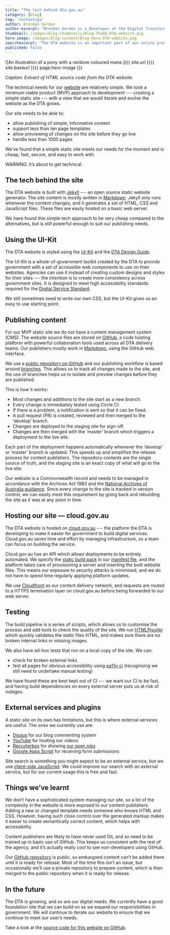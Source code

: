 ```yaml
---
title: "The tech behind dta.gov.au"
category: [blog]
tag: 'technology'
author: Brendan Gordon
author-excerpt: "Brendan Gordon is a Developer at the Digital Transformation Agency."
thumbnail: /images/blog-thumbnails/Blog-Thumb-DTA-website.png
hero-image: /images/blog-content/Blog-Hero-DTA-website.png
searchexcerpt: "The DTA website is an important part of our online presence. But as a small agency we have found our needs can be met with a simple static site. In this blog post we share our approach to development and the technology behind the DTA website."
published: false
---
```


![An illustration of a pony with a rainbow coloured mane.]({{ site.url }}{{ site.baseurl }}{{ page.hero-image }})

*Caption: Extract of HTML source code from the DTA website.*

The technical needs for our [website](https://www.dta.gov.au/) are relatively simple. We took a minimum viable product (MVP) approach to development --- creating a simple static site --- with a view that we would iterate and evolve the website as the DTA grows.

Our site needs to be able to:
- allow publishing of simple, informative content
- support less than ten page templates
- allow previewing of changes on the site before they go live
- handle less than 1000 pages

We’ve found that a simple static site meets our needs for the moment and is cheap, fast, secure, and easy to work with.

WARNING: it’s about to get technical. 

## The tech behind the site 

The DTA website is built with [Jekyll](https://jekyllrb.com/) --- an open source static website generator. The site content is mostly written in [Markdown](https://en.wikipedia.org/wiki/Markdown). Jekyll only runs whenever the content changes, and it generates a set of HTML, CSS and JavaScript files. These files are easily hosted on a basic web server.

We have found this simple tech approach to be very cheap compared to the alternatives, but is still powerful enough to suit our publishing needs.

## Using the UI-Kit 

The DTA website is styled using the [UI-Kit](https://github.com/AusDTO/gov-au-ui-kit) and the [DTA Design Guide](http://guides.service.gov.au/design-guide/). 

The UI-Kit is a whole-of-government toolkit created by the DTA to provide government with a set of accessible web components to use on their websites. Agencies can use it instead of creating custom designs and styles for their sites --- the intention is to create more consistency across government sites. It is designed to meet high accessibility standards required for the [Digital Service Standard](https://www.dta.gov.au/standard/). 

We still sometimes need to write our own CSS, but the UI-Kit gives us an easy to use starting point.

## Publishing content 

For our MVP static site we do not have a content management system (CMS). The website source files are stored on [GitHub](https://github.com/), a code hosting platform with powerful collaboration tools used across all DTA delivery teams. Our publishers mostly work in [Markdown](https://daringfireball.net/projects/markdown/), using the GitHub web interface.

We use a [public repository on GitHub](https://github.com/AusDTO/dta-website) and our publishing workflow is based around [branches](https://www.atlassian.com/git/tutorials/using-branches). This allows us to track all changes made to the site, and the use of branches helps us to isolate and preview changes before they are published. 

This is how it works:
- Most changes and additions to the site start as a new branch.
- Every change is immediately tested using Circle CI.
- If there is a problem, a notification is sent so that it can be fixed.
- A pull request (PR) is created, reviewed and then merged to the ‘develop’ branch.
- Changes are deployed to the staging site for sign-off.
- Changes are then merged with the ‘master’ branch which triggers a deployment to the live site. 

Each part of the deployment happens automatically whenever the ‘develop’ or ‘master’ branch is updated. This speeds up and simplifies the release process for content publishers. The repository contents are the single source of truth, and the staging site is an exact copy of what will go to the live site.

Our website is a Commonwealth record and needs to be managed in accordance with the Archives Act 1983 and the [National Archives of Australia guidance](http://www.naa.gov.au/Images/archweb_guide_tcm16-47165.pdf). Since every change to the site is tracked in version control, we can easily meet this requirement by going back and rebuilding the site as it was at any point in time.

## Hosting our site — cloud.gov.au

The DTA website is hosted on [cloud.gov.au](https://www.dta.gov.au/what-we-do/platforms/cloud/) --- the platform the DTA is developing to make it easier for government to build digital services. Cloud.gov.au saves time and effort by managing infrastructure, so a team can focus on building the service.

Cloud.gov.au has an API which allows deployments to be entirely automated. We specify the [static build pack](http://docs.cloudfoundry.org/buildpacks/staticfile/index.html) in our [manifest file](https://github.com/AusDTO/dta-website/blob/develop/manifest-production.yml), and the platform takes care of provisioning a server and inserting the built website files. This means our exposure to security attacks is minimised, and we do not have to spend time regularly applying platform updates.

We use [Cloudfront](https://aws.amazon.com/cloudfront/) as our content delivery network, and requests are routed to a HTTPS termination layer on cloud.gov.au before being forwarded to our web server.

## Testing

The build pipeline is a series of scripts, which allows us to customise the process and add tools to check the quality of the site. We run [HTMLProofer](https://github.com/gjtorikian/html-proofer) which quickly validates the static files HTML, and makes sure there are no broken internal links or missing images.

We also have ad-hoc tests that run on a local copy of the site. We can:
- check for broken external links
- test all pages for obvious accessibility using [pa11y-ci](https://github.com/pa11y/ci) (recognising we still need to undertake manual testing)

We have found these are best kept out of CI --- we want our CI to be fast, and having build dependencies on every external server puts us at risk of outages. 

## External services and plugins

A static site on its own has limitations, but this is where external services are useful. The ones we currently use are:
- [Disqus](https://disqus.com/) for our blog commenting system
- [YouTube](https://www.youtube.com/channel/UCmDkFN3UlK2wSKDQQhd-Y-A) for hosting our videos
- [Recruiterbox](https://recruiterbox.com/) for showing [our open jobs](https://www.dta.gov.au/who-we-are/corporate/jobs/)
- [Google Apps Script](https://www.google.com/script/start/) for receiving form submissions

Site search is something you might expect to be an external service, but we use [client-side JavaScript](https://github.com/slashdotdash/jekyll-lunr-js-search). We could improve our search with an external service, but for our current usage this is free and fast.

## Things we’ve learnt

We don’t have a sophisticated system managing our site, so a lot of the complexity in the website is more exposed to our content publishers. Adding a new or changed template needs someone who knows HTML and CSS. However, having such close control over the generated markup makes it easier to create semantically correct content, which helps with accessibility.

Content publishers are likely to have never used Git, and so need to be trained up in basic use of GitHub. This keeps us consistent with the rest of the agency, and it’s actually really cool to see non-developers using GitHub.

Our [GitHub repository](https://github.com/AusDTO/dta-website) is public, so embargoed content can’t be added there until it is ready for release. Most of the time this isn’t an issue, but occasionally we’ll use a private repository to prepare content, which is then merged to the public repository when it is ready for release.

## In the future

The DTA is growing, and so are our digital needs. We currently have a good foundation site that we can build on as we expand our responsibilities in government. We will continue to iterate our website to ensure that we continue to meet our user’s needs. 

Take a look at the [source code for this website on GitHub](https://github.com/AusDTO/dta-website).

